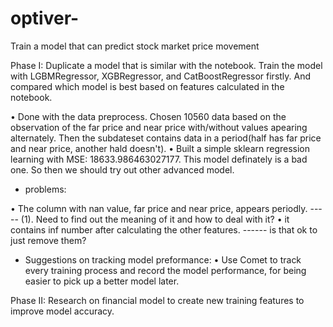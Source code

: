# optiver-
Train a model that can predict stock market price movement

Phase I:
Duplicate a model that is similar with the notebook. Train the model with LGBMRegressor, XGBRegressor, and CatBoostRegressor firstly. And compared which model is best
based on features calculated in the notebook.

• Done with the data preprocess. Chosen 10560 data based on the observation of the far price and near price with/without values apearing alternately. Then the subdateset contains 
data in a period(half has far price and near price, another hald doesn't).
• Built a simple sklearn regression learning with MSE: 18633.986463027177. This model definately is a bad one. So then we should try out other advanced model.

- problems:

• The column with nan value, far price and near price, appears periodly. ----- (1). Need to find out the meaning of it and how to deal with it?
• it contains inf number after calculating the other features.  ------ is that ok to just remove them?
- Suggestions on tracking model preformance:
• Use Comet to track every training process and record the model performance, for being easier to pick up a better model later.

Phase II:
Research on financial model to create new training features to improve model accuracy. 

